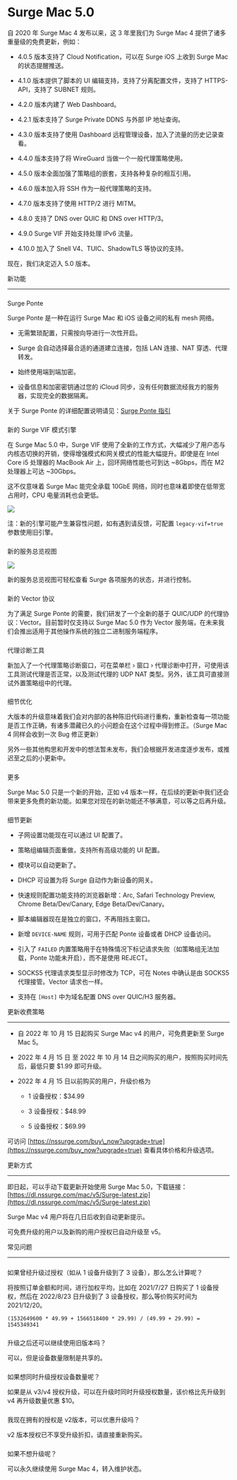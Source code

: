 Surge Mac 5.0
=============

自 2020 年 Surge Mac 4 发布以来，这 3 年里我们为 Surge Mac 4 提供了诸多重量级的免费更新，例如：

*   4.0.5 版本支持了 Cloud Notification，可以在 Surge iOS 上收到 Surge Mac 的状态提醒推送。
    
*   4.1.0 版本提供了脚本的 UI 编辑支持，支持了分离配置文件，支持了 HTTPS-API，支持了 SUBNET 规则。
    
*   4.2.0 版本内建了 Web Dashboard。
    
*   4.2.1 版本支持了 Surge Private DDNS 与外部 IP 地址查询。
    
*   4.3.0 版本支持了使用 Dashboard 远程管理设备，加入了流量的历史记录查看。
    
*   4.4.0 版本支持了将 WireGuard 当做一个一般代理策略使用。
    
*   4.5.0 版本全面加强了策略组的嵌套，支持各种复杂的相互引用。
    
*   4.6.0 版本加入将 SSH 作为一般代理策略的支持。
    
*   4.7.0 版本支持了使用 HTTP/2 进行 MITM。
    
*   4.8.0 支持了 DNS over QUIC 和 DNS over HTTP/3。
    
*   4.9.0 Surge VIF 开始支持处理 IPv6 流量。
    
*   4.10.0 加入了 Snell V4、TUIC、ShadowTLS 等协议的支持。
    

现在，我们决定迈入 5.0 版本。

[](#xin-gong-neng)

新功能


---------------------------

### 

[](#surge-ponte)

Surge Ponte

Surge Ponte 是一种在运行 Surge Mac 和 iOS 设备之间的私有 mesh 网络。

*   无需繁琐配置，只需按向导进行一次性开启。
    
*   Surge 会自动选择最合适的通道建立连接，包括 LAN 连接、NAT 穿透、代理转发。
    
*   始终使用端到端加密。
    
*   设备信息和加密密钥通过您的 iCloud 同步，没有任何数据流经我方的服务器，实现完全的数据隔离。
    

关于 Surge Ponte 的详细配置说明请见：[Surge Ponte 指引](/surge-knowledge-base/v/zh/guidelines/ponte)

### 

[](#xin-de-surge-vif-mo-shi-yin-qing)

新的 Surge VIF 模式引擎

在 Surge Mac 5.0 中，Surge VIF 使用了全新的工作方式，大幅减少了用户态与内核态切换的开销，使得增强模式和网关模式的性能大幅提升。即使是在 Intel Core i5 处理器的 MacBook Air 上，回环网络性能也可到达 ~8Gbps，而在 M2 处理器上可达 ~30Gbps。

这不仅意味着 Surge Mac 能完全承载 10GbE 网络，同时也意味着即使在低带宽占用时，CPU 电量消耗也会更低。

![](https://kb.nssurge.com/~gitbook/image?url=https%3A%2F%2F3176820532-files.gitbook.io%2F%7E%2Ffiles%2Fv0%2Fb%2Fgitbook-x-prod.appspot.com%2Fo%2Fspaces%252FnRjbzkErvUl5IX5jdskH%252Fuploads%252Fgit-blob-1e14a3faf07a119b16c9d3c0f82f894ae5d7bb05%252Fmac-v5-iperf.png%3Falt%3Dmedia&width=768&dpr=4&quality=100&sign=774c3dad&sv=1)

注：新的引擎可能产生兼容性问题，如有遇到请反馈，可配置 `legacy-vif=true` 参数使用旧引擎。

### 

[](#xin-de-fu-wu-zong-lan-shi-tu)

新的服务总览视图

![](https://kb.nssurge.com/~gitbook/image?url=https%3A%2F%2F3176820532-files.gitbook.io%2F%7E%2Ffiles%2Fv0%2Fb%2Fgitbook-x-prod.appspot.com%2Fo%2Fspaces%252FnRjbzkErvUl5IX5jdskH%252Fuploads%252Fgit-blob-1893aa4aca5daa31bdc23bbef2a16981cbf1a3fd%252Fmac-v5-overview2.png%3Falt%3Dmedia&width=768&dpr=4&quality=100&sign=a726f940&sv=1)

新的服务总览视图可轻松查看 Surge 各项服务的状态，并进行控制。

### 

[](#xin-de-vector-xie-yi)

新的 Vector 协议

为了满足 Surge Ponte 的需要，我们研发了一个全新的基于 QUIC/UDP 的代理协议：Vector。目前暂时仅支持以 Surge Mac 5.0 作为 Vector 服务端，在未来我们会推出适用于其他操作系统的独立二进制服务端程序。

### 

[](#dai-li-zhen-duan-gong-ju)

代理诊断工具

新加入了一个代理策略诊断窗口，可在菜单栏 › 窗口 › 代理诊断中打开，可使用该工具测试代理是否正常，以及测试代理的 UDP NAT 类型。另外，该工具可直接测试外置策略组中的代理。

### 

[](#xi-jie-you-hua)

细节优化

大版本的升级意味着我们会对内部的各种陈旧代码进行重构，重新检查每一项功能是否工作正确，有诸多潜藏已久的小问题会在这个过程中得到修正。（Surge Mac 4 同样会收到一次 Bug 修正更新）

另外一些其他构思和开发中的想法暂未发布，我们会根据开发进度逐步发布，或推迟至之后的小更新中。

### 

[](#geng-duo)

更多

Surge Mac 5.0 只是一个新的开始，正如 v4 版本一样，在后续的更新中我们还会带来更多免费的新功能。如果您对现在的新功能还不够满意，可以等之后再升级。

### 

[](#xi-jie-geng-xin)

细节更新

*   子网设置功能现在可以通过 UI 配置了。
    
*   策略组编辑页面重做，支持所有高级功能的 UI 配置。
    
*   模块可以自动更新了。
    
*   DHCP 可设置为将 Surge 自动作为新设备的网关。
    
*   快速规则配置功能支持的浏览器新增：Arc, Safari Technology Preview, Chrome Beta/Dev/Canary, Edge Beta/Dev/Canary。
    
*   脚本编辑器现在是独立的窗口，不再阻挡主窗口。
    
*   新增 `DEVICE-NAME` 规则，可用于匹配 Ponte 设备或者 DHCP 设备访问。
    
*   引入了 `FAILED` 内置策略用于在特殊情况下标记请求失败（如策略组无法加载，Ponte 功能未开启），而不是使用 REJECT。
    
*   SOCKS5 代理请求类型显示时修改为 TCP，可在 Notes 中确认是由 SOCKS5 代理接管。Vector 请求也一样。
    
*   支持在 `[Host]` 中为域名配置 DNS over QUIC/H3 服务器。
    

[](#geng-xin-shou-fei-ce-le)

更新收费策略


----------------------------------------

*   自 2022 年 10 月 15 日起购买 Surge Mac v4 的用户，可免费更新至 Surge Mac 5。
    
*   2022 年 4 月 15 日 至 2022 年 10 月 14 日之间购买的用户，按照购买时间先后，最低只要 $1.99 即可升级。
    
*   2022 年 4 月 15 日以前购买的用户，升级价格为
    
    *   1 设备授权：$34.99
        
    *   3 设备授权：$48.99
        
    *   5 设备授权：$69.99
        
    

可访问 [https://nssurge.com/buy\_now?upgrade=true](https://nssurge.com/buy_now?upgrade=true) 查看具体价格和升级选项。

[](#geng-xin-fang-shi)

更新方式


--------------------------------

即日起，可以手动下载更新开始使用 Surge Mac 5.0，下载链接：[https://dl.nssurge.com/mac/v5/Surge-latest.zip](https://dl.nssurge.com/mac/v5/Surge-latest.zip)

Surge Mac v4 用户将在几日后收到自动更新提示。

可免费升级的用户以及新购的用户授权已自动升级至 v5。

[](#chang-jian-wen-ti)

常见问题


--------------------------------

### 

[](#ru-guo-ceng-jing-sheng-ji-guo-shou-quan-ru-cong-1-she-bei-sheng-ji-dao-le-3-she-bei-na-me-zen-me-ji)

如果曾经升级过授权（如从 1 设备升级到了 3 设备），那么怎么计算呢？

将按照订单金额和时间，进行加权平均，比如在 2021/7/27 日购买了 1 设备授权，然后在 2022/8/23 日升级到了 3 设备授权，那么等价购买时间为 2021/12/20。

`(1532649600 * 49.99 + 1566518400 * 29.99) / (49.99 + 29.99) = 1545349341`

### 

[](#sheng-ji-zhi-hou-hai-ke-yi-ji-xu-shi-yong-jiu-ban-ben-ma)

升级之后还可以继续使用旧版本吗？

可以，但是设备数量限制是共享的。

### 

[](#ru-guo-xiang-tong-shi-sheng-ji-shou-quan-she-bei-shu-liang-ne)

如果想同时升级授权设备数量呢？

如果是从 v3/v4 授权升级，可以在升级时同时升级授权数量，该价格比先升级到 v4 再升级数量优惠 $10。

### 

[](#wo-xian-zai-yong-you-de-shou-quan-shi-v2-ban-ben-ke-yi-you-hui-sheng-ji-ma)

我现在拥有的授权是 v2版本，可以优惠升级吗？

v2 版本授权已不享受升级折扣，请直接重新购买。

### 

[](#ru-guo-bu-xiang-sheng-ji-ne)

如果不想升级呢？

可以永久继续使用 Surge Mac 4，转入维护状态。